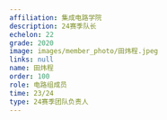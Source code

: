 ```yaml
---
affiliation: 集成电路学院
description: 24赛季队长
echelon: 22
grade: 2020
image: images/member_photo/田炜程.jpeg
links: null
name: 田炜程
order: 100
role: 电路组成员
time: 23/24
type: 24赛季团队负责人
---
```

